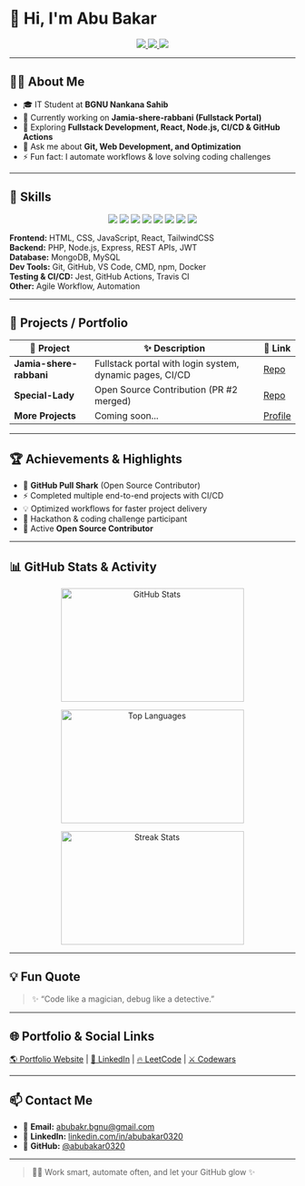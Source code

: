 # 👋 Hi, I'm Abu Bakar  

<div align="center">
  <a href="https://www.linkedin.com/in/abubakar0320">
    <img src="https://img.shields.io/badge/LinkedIn-0A66C2?style=for-the-badge&logo=linkedin&logoColor=white" />
  </a>
  <a href="mailto:abubakr.bgnu@gmail.com">
    <img src="https://img.shields.io/badge/Gmail-D14836?style=for-the-badge&logo=gmail&logoColor=white" />
  </a>
  <a href="https://github.com/abubakar0320">
    <img src="https://img.shields.io/github/followers/abubakar0320?label=Followers&style=for-the-badge&color=0E75B6" />
  </a>
</div>

---

## 👨‍💻 About Me  
- 🎓 IT Student at **BGNU Nankana Sahib**  
- 🔭 Currently working on **Jamia-shere-rabbani (Fullstack Portal)**  
- 🌱 Exploring **Fullstack Development, React, Node.js, CI/CD & GitHub Actions**  
- 💬 Ask me about **Git, Web Development, and Optimization**  
- ⚡ Fun fact: I automate workflows & love solving coding challenges  

---

## 🚀 Skills  

<div align="center">
<img src="https://img.shields.io/badge/HTML5-FF6B6B?style=for-the-badge&logo=html5&logoColor=white" /> 
<img src="https://img.shields.io/badge/CSS3-00BFFF?style=for-the-badge&logo=css3&logoColor=white" /> 
<img src="https://img.shields.io/badge/JavaScript-FFD93D?style=for-the-badge&logo=javascript&logoColor=black" /> 
<img src="https://img.shields.io/badge/React-00EFFF?style=for-the-badge&logo=react&logoColor=black" /> 
<img src="https://img.shields.io/badge/Node.js-2ECC71?style=for-the-badge&logo=nodedotjs&logoColor=white" /> 
<img src="https://img.shields.io/badge/TailwindCSS-9B59B6?style=for-the-badge&logo=tailwind-css&logoColor=white" /> 
<img src="https://img.shields.io/badge/MongoDB-4DB33D?style=for-the-badge&logo=mongodb&logoColor=white" /> 
<img src="https://img.shields.io/badge/MySQL-00758F?style=for-the-badge&logo=mysql&logoColor=white" /> 
</div>

**Frontend:** HTML, CSS, JavaScript, React, TailwindCSS  
**Backend:** PHP, Node.js, Express, REST APIs, JWT  
**Database:** MongoDB, MySQL  
**Dev Tools:** Git, GitHub, VS Code, CMD, npm, Docker  
**Testing & CI/CD:** Jest, GitHub Actions, Travis CI  
**Other:** Agile Workflow, Automation  

---

## 📂 Projects / Portfolio  

| 🌟 Project | ✨ Description | 🔗 Link |
|------------|---------------|---------|
| **Jamia-shere-rabbani** | Fullstack portal with login system, dynamic pages, CI/CD | [Repo](https://github.com/abubakar0320/Jamia-shere-rabbani) |
| **Special-Lady** | Open Source Contribution (PR #2 merged) | [Repo](https://github.com/Anish570/Filehub-Client/pull/2) |
| **More Projects** | Coming soon... | [Profile](https://github.com/abubakar0320) |

---

## 🏆 Achievements & Highlights  

- 🦈 **GitHub Pull Shark** (Open Source Contributor)  
- ⚡ Completed multiple end-to-end projects with CI/CD  
- 💡 Optimized workflows for faster project delivery  
- 🏅 Hackathon & coding challenge participant  
- 🌟 Active **Open Source Contributor**  

---

## 📊 GitHub Stats & Activity  

<p align="center">
  <img src="https://github-readme-stats.vercel.app/api?username=abubakar0320&show_icons=true&theme=tokyonight&count_private=true" 
       alt="GitHub Stats" width="80%" height="200"/>
</p>

<p align="center">
  <img src="https://github-readme-stats.vercel.app/api/top-langs/?username=abubakar0320&layout=compact&theme=tokyonight" 
       alt="Top Languages" width="80%" height="200"/>
</p>

<p align="center">
  <img src="https://github-readme-streak-stats.herokuapp.com/?user=abubakar0320&theme=tokyonight" 
       alt="Streak Stats" width="80%" height="200"/>
</p>

---

## 💡 Fun Quote  

> ✨ “Code like a magician, debug like a detective.”  

---

## 🌐 Portfolio & Social Links  

[🌎 Portfolio Website](#) | [💼 LinkedIn](https://www.linkedin.com/in/abubakar0320) | [🔥 LeetCode](#) | [⚔️ Codewars](#)  

---

## 📫 Contact Me  

- 📧 **Email:** [abubakr.bgnu@gmail.com](mailto:abubakr.bgnu@gmail.com)  
- 💼 **LinkedIn:** [linkedin.com/in/abubakar0320](https://www.linkedin.com/in/abubakar0320)  
- 🐙 **GitHub:** [@abubakar0320](https://github.com/abubakar0320)  

---

> 🧑‍💻 Work smart, automate often, and let your GitHub glow ✨  
